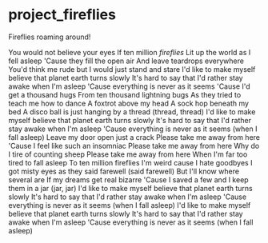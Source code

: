 # project_fireflies
Fireflies roaming around!

You would not believe your eyes
If ten million *fireflies*
Lit up the world as I fell asleep
'Cause they fill the open air
And leave teardrops everywhere
You'd think me rude but I would just stand and stare
I'd like to make myself believe that planet earth turns slowly
It's hard to say that I'd rather stay awake when I'm asleep
'Cause everything is never as it seems
'Cause I'd get a thousand hugs
From ten thousand lightning bugs
As they tried to teach me how to dance
A foxtrot above my head
A sock hop beneath my bed
A disco ball is just hanging by a thread (thread, thread)
I'd like to make myself believe that planet earth turns slowly
It's hard to say that I'd rather stay awake when I'm asleep
'Cause everything is never as it seems (when I fall asleep)
Leave my door open just a crack
Please take me away from here
'Cause I feel like such an insomniac
Please take me away from here
Why do I tire of counting sheep
Please take me away from here
When I'm far too tired to fall asleep
To ten million fireflies
I'm weird cause I hate goodbyes
I got misty eyes as they said farewell (said farewell)
But I'll know where several are
If my dreams get real bizarre
'Cause I saved a few and I keep them in a jar (jar, jar)
I'd like to make myself believe that planet earth turns slowly
It's hard to say that I'd rather stay awake when I'm asleep
'Cause everything is never as it seems (when I fall asleep)
I'd like to make myself believe that planet earth turns slowly
It's hard to say that I'd rather stay awake when I'm asleep
'Cause everything is never as it seems (when I fall asleep)
